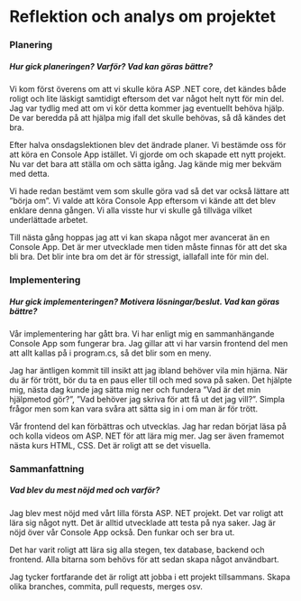 # Reflektion och analys om projektet

### Planering
##### *Hur gick planeringen? Varför? Vad kan göras bättre?*
Vi kom först överens om att vi skulle köra ASP .NET core, det kändes både roligt och lite läskigt samtidigt eftersom det var något helt nytt för min del. Jag var tydlig med att om vi kör detta kommer jag eventuellt behöva hjälp. De var beredda på att hjälpa mig ifall det skulle behövas, så då kändes det bra. 

Efter halva onsdagslektionen blev det ändrade planer. Vi bestämde oss för att köra en Console App istället. Vi gjorde om och skapade ett nytt projekt. Nu var det bara att ställa om och sätta igång. Jag kände mig mer bekväm med detta.

Vi hade redan bestämt vem som skulle göra vad så det var också lättare att ”börja om”. Vi valde att köra Console App eftersom vi kände att det blev enklare denna gången. Vi alla visste hur vi skulle gå tillväga vilket underlättade arbetet. 

Till nästa gång hoppas jag att vi kan skapa något mer avancerat än en Console App. 
Det är mer utvecklade men tiden måste finnas för att det ska bli bra. 
Det blir inte bra om det är för stressigt, iallafall inte för min del.

### Implementering
##### *Hur gick implementeringen? Motivera lösningar/beslut. Vad kan göras bättre?*
Vår implementering har gått bra. Vi har enligt mig en sammanhängande Console App som fungerar bra. Jag gillar att vi har varsin frontend del men att allt kallas på i program.cs, så det blir som en meny.

Jag har äntligen kommit till insikt att jag ibland behöver vila min hjärna. När du är för trött, bör du ta en paus eller till och med sova på saken. Det hjälpte mig, nästa dag kunde jag sätta mig ner och fundera ”Vad är det min hjälpmetod gör?”, ”Vad behöver jag skriva för att få ut det jag vill?”. Simpla frågor men som kan vara svåra att sätta sig in i om man är för trött. 

Vår frontend del kan förbättras och utvecklas.
Jag har redan börjat läsa på och kolla videos om ASP. NET för att lära mig mer. 
Jag ser även framemot nästa kurs HTML, CSS. Det är roligt att se det visuella.

### Sammanfattning
##### *Vad blev du mest nöjd med och varför?*
Jag blev mest nöjd med vårt lilla första ASP. NET projekt. Det var roligt att lära sig något nytt. Det är alltid utvecklade att testa på nya saker. Jag är nöjd över vår Console App också. Den funkar och ser bra ut. 

Det har varit roligt att lära sig alla stegen, tex database, backend och frontend. Alla bitarna som behövs för att sedan skapa något användbart. 

Jag tycker fortfarande det är roligt att jobba i ett projekt tillsammans. Skapa olika branches, commita, pull requests, merges osv. 
